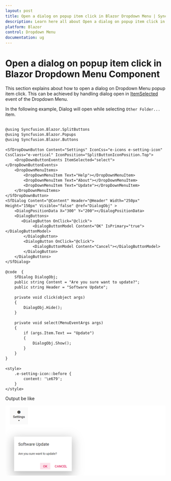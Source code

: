 ```yaml
---
layout: post
title: Open a dialog on popup item click in Blazor Dropdown Menu | Syncfusion
description: Learn here all about Open a dialog on popup item click in Syncfusion Blazor Dropdown Menu component and more.
platform: Blazor
control: Dropdown Menu
documentation: ug
---
```


# Open a dialog on popup item click in Blazor Dropdown Menu Component

This section explains about how to open a dialog on Dropdown Menu popup item click. This can be achieved by handling dialog open in [ItemSelected](https://help.syncfusion.com/cr/blazor/Syncfusion.Blazor.SplitButtons.DropDownButtonEvents.html#Syncfusion_Blazor_SplitButtons_DropDownButtonEvents_ItemSelected) event of the Dropdown Menu.

In the following example, Dialog will open while selecting `Other Folder...` item.

```cshtml

@using Syncfusion.Blazor.SplitButtons
@using Syncfusion.Blazor.Popups
@using Syncfusion.Blazor.Buttons

<SfDropDownButton Content="Settings" IconCss="e-icons e-setting-icon" CssClass="e-vertical" IconPosition="SplitButtonIconPosition.Top">
    <DropDownButtonEvents ItemSelected="select"></DropDownButtonEvents>
    <DropDownMenuItems>
        <DropDownMenuItem Text="Help"></DropDownMenuItem>
        <DropDownMenuItem Text="About"></DropDownMenuItem>
        <DropDownMenuItem Text="Update"></DropDownMenuItem>
    </DropDownMenuItems>
</SfDropDownButton>
<SfDialog Content="@Content" Header="@Header" Width="250px" Height="150px" Visible="false" @ref="DialogObj" >
    <DialogPositionData X="300" Y="200"></DialogPositionData>
    <DialogButtons>
       <DialogButton OnClick="@click">
            <DialogButtonModel Content="OK" IsPrimary="true"></DialogButtonModel>
        </DialogButton>
        <DialogButton OnClick="@click">
            <DialogButtonModel Content="Cancel"></DialogButtonModel>
        </DialogButton>
    </DialogButtons>
</SfDialog>

@code  {
    SfDialog DialogObj;
    public string Content = "Are you sure want to update?";
    public string Header = "Software Update";

    private void click(object args)
    {
        DialogObj.Hide();
    }

    private void select(MenuEventArgs args)
    {
        if (args.Item.Text == "Update")
        {
            DialogObj.Show();
        }
    }
}

<style>
    .e-setting-icon::before {
        content: '\e679';
    }
</style>

```

Output be like

![Button Sample](./../images/ddb-dialog.png)